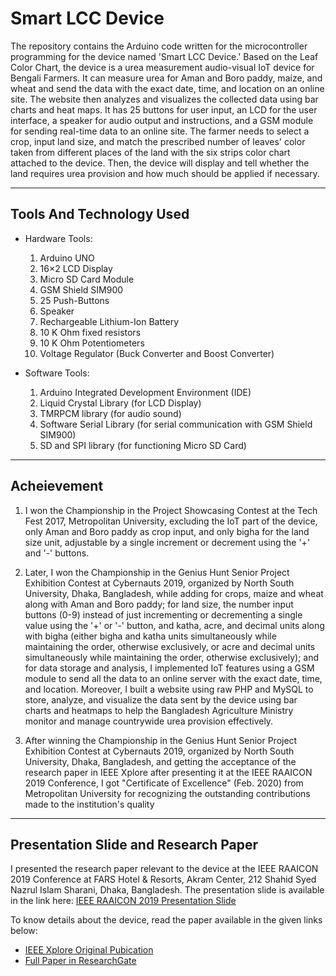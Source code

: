 # Smart LCC Device

The repository contains the Arduino code written for the microcontroller programming for the device named 'Smart LCC Device.' Based on the Leaf Color Chart, the device is a urea measurement audio-visual IoT device for Bengali Farmers. It can measure urea for Aman and Boro paddy, maize, and wheat and send the data with the exact date, time, and location on an online site. The website then analyzes and visualizes the collected data using bar charts and heat maps. It has 25 buttons for user input, an LCD for the user interface, a speaker for audio output and instructions, and a GSM module for sending real-time data to an online site. The farmer needs to select a crop, input land size, and match the prescribed number of leaves' color taken from different places of the land with the six strips color chart attached to the device. Then, the device will display and tell whether the land requires urea provision and how much should be applied if necessary. 

---
## Tools And Technology Used

- Hardware Tools:
	1. Arduino UNO
	2. 16×2 LCD Display
	3. Micro SD Card Module
	4. GSM Shield SIM900
	5. 25 Push-Buttons
	6. Speaker
	7. Rechargeable Lithium-Ion Battery
	8. 10 K Ohm fixed resistors
	9. 10 K Ohm Potentiometers
	10. Voltage Regulator (Buck Converter and Boost Converter)


- Software Tools:
	1. Arduino Integrated Development Environment (IDE)
	2. Liquid Crystal Library (for LCD Display)
	3. TMRPCM library (for audio sound)
	4. Software Serial Library (for serial communication with GSM Shield SIM900)
	5. SD and SPI library (for functioning Micro SD Card)

---
## Acheievement

1. I won the Championship in the Project Showcasing Contest at the Tech Fest 2017, Metropolitan University, excluding the IoT part of the device, only Aman and Boro paddy as crop input, and only bigha for the land size unit, adjustable by a single increment or decrement using the '+' and '-' buttons.

2. Later, I won the Championship in the Genius Hunt Senior Project Exhibition Contest at Cybernauts 2019, organized by North South University, Dhaka, Bangladesh, while adding for crops, maize and wheat along with Aman and Boro paddy; for land size, the number input buttons (0-9) instead of just incrementing or decrementing a single value using the '+' or '-' button, and katha, acre, and decimal units along with bigha (either bigha and katha units simultaneously while maintaining the order, otherwise exclusively, or acre and decimal units simultaneously while maintaining the order, otherwise exclusively); and for data storage and analysis, I implemented IoT features using a GSM module to send all the data to an online server with the exact date, time, and location. Moreover, I built a website using raw PHP and MySQL to store, analyze, and visualize the data sent by the device using bar charts and heatmaps to help the Bangladesh Agriculture Ministry monitor and manage countrywide urea provision effectively. 

3. After winning the Championship in the Genius Hunt Senior Project Exhibition Contest at Cybernauts 2019, organized by North South University, Dhaka, Bangladesh, and getting the acceptance of the research paper in IEEE Xplore after presenting it at the IEEE RAAICON 2019 Conference, I got "Certificate of Excellence" (Feb. 2020) from Metropolitan University for recognizing the outstanding contributions made to the institution's quality


---
## Presentation Slide and Research Paper

I presented the research paper relevant to the device at the IEEE RAAICON 2019 Conference at FARS Hotel & Resorts, Akram Center, 212 Shahid Syed Nazrul Islam Sharani, Dhaka, Bangladesh. The presentation slide is available in the link here: [IEEE RAAICON 2019 Presentation Slide](./RAAICON-2019-Presentation-Slides_72.pdf)

To know details about the device, read the paper available in the given links below: 
- [IEEE Xplore Original Pubication](https://ieeexplore.ieee.org/document/9087520)
- [Full Paper in ResearchGate](https://www.researchgate.net/publication/341400432_Smart_LCC_Device_LCC-Based_IoT_Device_for_measuring_urea_consumption_in_major_food_crops)